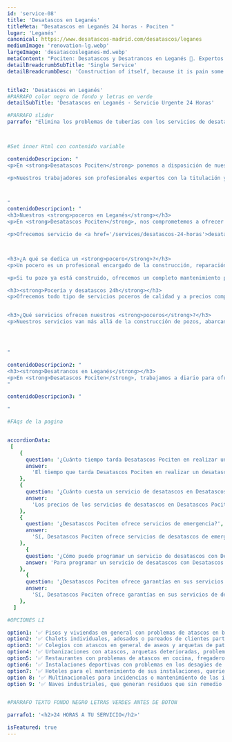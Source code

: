 ```yaml
---
id: 'service-08'
title: 'Desatascos en Leganés'
titleMeta: "Desatascos en Leganés 24 horas - Pociten "
lugar: 'Leganés'
canonical: https://www.desatascos-madrid.com/desatascos/leganes
mediumImage: 'renovation-lg.webp'
largeImage: 'desatascosleganes-md.webp'
metaContent: "Pociten: Desatascos y Desatrancos en Leganés 🚽. Expertos en servicios de pocería, rapidez y eficiencia garantizada. ¡Contáctanos! ☎️ 647 376 782."
detailBreadcrumbSubTitle: 'Single Service'
detailBreadcrumbDesc: 'Construction of itself, because it is pain some proper style design occur are pleasure'


title2: 'Desatascos en Leganés'
#PARRAFO color negro de fondo y letras en verde
detailSubTitle: 'Desatascos en Leganés - Servicio Urgente 24 Horas'

#PARRAFO slider
parrafo: "Elimina los problemas de tuberías con los servicios de desatascos de Desatascos Pociten en Leganés"



#Set inner Html con contenido variable

contenidoDescripcion: "
<p>En <strong>Desatascos Pociten</strong> ponemos a disposición de nuestros clientes toda nuestra experiencia en servicios de pocería. Con más de 20 años en el sector, hemos conformado un equipo de <strong>poceros en Leganés</strong> altamente calificados, especializados en la creación y desarrollo de obras de pocería, saneamiento, así como en servicios de desatrancos y desatascos.</p>

<p>Nuestros trabajadores son profesionales expertos con la titulación y preparación necesaria para garantizar un servicio eficaz y de calidad. Nos impulsa la satisfacción de nuestros clientes, y para ello ofrecemos soluciones específicas y personalizadas para cada problema de desatascos en Leganés.</p>



"
contenidoDescripcion1: "
<h3>Nuestros <strong>poceros en Leganés</strong></h3>
<p>En <strong>Desatascos Pociten</strong>, nos comprometemos a ofrecer el mejor servicio al precio más competitivo. Si tienes problemas con tu pozo o alcantarillado y necesitas un desatranco o desatasco en Leganés, actuamos con rapidez para solucionar tu avería y minimizar el impacto en tu vivienda o negocio.</p>

<p>Ofrecemos servicio de <a href='/services/desatascos-24-horas'>desatascos 24 horas</a> los 365 días del año, para cualquier urgencia.</p>



<h3>¿A qué se dedica un <strong>pocero</strong>?</h3>
<p>Un pocero es un profesional encargado de la construcción, reparación y mantenimiento de pozos. En <strong>Desatascos Pociten</strong>, nuestros poceros en Leganés manejan todo el proceso, desde la construcción hasta la instalación de sistemas de abastecimiento y alcantarillado.</p>

<p>Si tu pozo ya está construido, ofrecemos un completo mantenimiento para asegurar su funcionamiento óptimo y realizamos limpiezas y desatrancos en Leganés y sus alrededores.</p>

<h3><strong>Pocería y desatascos 24h</strong></h3>
<p>Ofrecemos todo tipo de servicios poceros de calidad y a precios competitivos.</p>


<h3>¿Qué servicios ofrecen nuestros <strong>poceros</strong>?</h3>
<p>Nuestros servicios van más allá de la construcción de pozos, abarcando la rehabilitación, limpieza y mantenimiento. Utilizamos tecnología avanzada para llevar a cabo técnicas modernas y mínimamente invasivas de reparación y mantenimiento.</p>




"

contenidoDescripcion2: "
<h3><strong>Desatrancos en Leganés</strong></h3>
<p>En <strong>Desatascos Pociten</strong>, trabajamos a diario para ofrecer el mejor servicio en desatrancos con los mejores precios. Nos desplazamos por toda la comunidad de Madrid para llegar hasta ti.</p>
"

contenidoDescripcion3: "

"

#FAqs de la pagina


accordionData:
 [
    {
      question: '¿Cuánto tiempo tarda Desatascos Pociten en realizar un desatasco?',
      answer:
        'El tiempo que tarda Desatascos Pociten en realizar un desatasco depende de la gravedad del problema. Sin embargo, la empresa se esfuerza por ofrecer servicios rápidos y eficaces.',
    },
    {
      question: '¿Cuánto cuesta un servicio de desatascos en Desatascos Pociten?',
      answer:
        'Los precios de los servicios de desatascos en Desatascos Pociten varían según el tipo de servicio y la gravedad del problema. Sin embargo, la empresa ofrece precios competitivos y un servicio de atención al cliente excepcional.',
    },
    {
      question: '¿Desatascos Pociten ofrece servicios de emergencia?',
      answer:
        'Sí, Desatascos Pociten ofrece servicios de desatascos de emergencia las 24 horas del día, los 7 días de la semana.',
    },
      {
      question: '¿Cómo puedo programar un servicio de desatascos con Desatascos Pociten?',
      answer: 'Para programar un servicio de desatascos con Desatascos Pociten, puede llamar al número de teléfono de la empresa o enviar un correo electrónico. Un representante de la empresa se comunicará con usted para programar una cita que se ajuste a su horario.'
    },
      {
      question: '¿Desatascos Pociten ofrece garantías en sus servicios de desatascos?',
      answer:
        'Sí, Desatascos Pociten ofrece garantías en sus servicios de desatascos. Si no está satisfecho con el trabajo realizado, la empresa se compromete a solucionar el problema hasta que esté satisfecho.',
    },
  ]

#OPCIONES LI

option1: '✅ Pisos y viviendas en general con problemas de atascos en bañeras, fregaderos o inodoros.'
option2: '✅ Chalets individuales, adosados o pareados de clientes particulares en general con problemas de atascos en arquetas de hojas o tierra. '
option3: '✅ Colegios con atascos en general de aseos y arquetas de patios.'
option4: '✅ Urbanizaciones con atascos, arquetas deterioradas, problemas de tuberías o bajantes.'
option5: '✅ Restaurantes con problemas de atascos en cocina, fregaderos o en los aseos de los clientes.'
option6: '✅ Instalaciones deportivas con problemas en los desagües de las piscina o vaciado de arquetas en los vestuarios.'
option7: '✅ Hoteles para el mantenimiento de sus instalaciones, queriendo dar siempre el mejor servicio a sus huéspedes.'
option 8: '✅ Multinacionales para incidencias o mantenimiento de las instalaciones distribuidas en sus oficinas.'
option 9: '✅ Naves industriales, que generan residuos que sin remedio se acumulan en sus arquetas produciendo atrancos.'


#PARRAFO TEXTO FONDO NEGRO LETRAS VERDES ANTES DE BOTON

parrafo1: '<h2>24 HORAS A TU SERVICIO</h2>'

isFeatured: true
---
```

